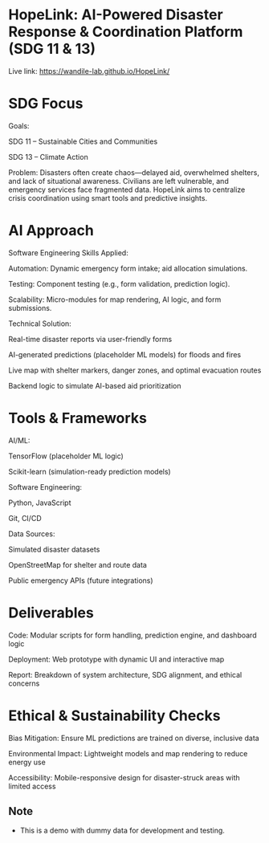 # HopeLink: AI-Powered Disaster Response & Coordination Platform (SDG 11 & 13)
Live link: https://wandile-lab.github.io/HopeLink/


# SDG Focus
Goals:

SDG 11 – Sustainable Cities and Communities

SDG 13 – Climate Action

Problem:
Disasters often create chaos—delayed aid, overwhelmed shelters, and lack of situational awareness. Civilians are left vulnerable, and emergency services face fragmented data. HopeLink aims to centralize crisis coordination using smart tools and predictive insights.

# AI Approach
Software Engineering Skills Applied:

Automation: Dynamic emergency form intake; aid allocation simulations.

Testing: Component testing (e.g., form validation, prediction logic).

Scalability: Micro-modules for map rendering, AI logic, and form submissions.

Technical Solution:

Real-time disaster reports via user-friendly forms

AI-generated predictions (placeholder ML models) for floods and fires

Live map with shelter markers, danger zones, and optimal evacuation routes

Backend logic to simulate AI-based aid prioritization

# Tools & Frameworks
AI/ML:

TensorFlow (placeholder ML logic)

Scikit-learn (simulation-ready prediction models)

Software Engineering:

Python, JavaScript

Git, CI/CD

Data Sources:

Simulated disaster datasets

OpenStreetMap for shelter and route data

Public emergency APIs (future integrations)

# Deliverables
Code: Modular scripts for form handling, prediction engine, and dashboard logic

Deployment: Web prototype with dynamic UI and interactive map

Report: Breakdown of system architecture, SDG alignment, and ethical concerns

# Ethical & Sustainability Checks
Bias Mitigation: Ensure ML predictions are trained on diverse, inclusive data

Environmental Impact: Lightweight models and map rendering to reduce energy use

Accessibility: Mobile-responsive design for disaster-struck areas with limited access

## Note
- This is a demo with dummy data for development and testing.


